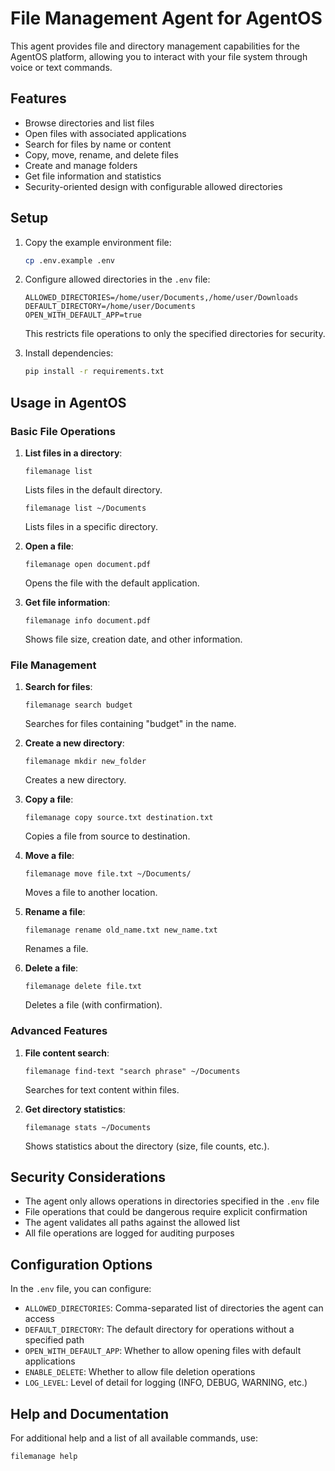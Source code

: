 # File Management Agent for AgentOS

This agent provides file and directory management capabilities for the AgentOS platform, allowing you to interact with your file system through voice or text commands.

## Features

- Browse directories and list files
- Open files with associated applications
- Search for files by name or content
- Copy, move, rename, and delete files
- Create and manage folders
- Get file information and statistics
- Security-oriented design with configurable allowed directories

## Setup

1. Copy the example environment file:
   ```bash
   cp .env.example .env
   ```

2. Configure allowed directories in the `.env` file:
   ```
   ALLOWED_DIRECTORIES=/home/user/Documents,/home/user/Downloads
   DEFAULT_DIRECTORY=/home/user/Documents
   OPEN_WITH_DEFAULT_APP=true
   ```

   This restricts file operations to only the specified directories for security.

3. Install dependencies:
   ```bash
   pip install -r requirements.txt
   ```

## Usage in AgentOS

### Basic File Operations

1. **List files in a directory**:
   ```
   filemanage list
   ```
   Lists files in the default directory.

   ```
   filemanage list ~/Documents
   ```
   Lists files in a specific directory.

2. **Open a file**:
   ```
   filemanage open document.pdf
   ```
   Opens the file with the default application.

3. **Get file information**:
   ```
   filemanage info document.pdf
   ```
   Shows file size, creation date, and other information.

### File Management

1. **Search for files**:
   ```
   filemanage search budget
   ```
   Searches for files containing "budget" in the name.

2. **Create a new directory**:
   ```
   filemanage mkdir new_folder
   ```
   Creates a new directory.

3. **Copy a file**:
   ```
   filemanage copy source.txt destination.txt
   ```
   Copies a file from source to destination.

4. **Move a file**:
   ```
   filemanage move file.txt ~/Documents/
   ```
   Moves a file to another location.

5. **Rename a file**:
   ```
   filemanage rename old_name.txt new_name.txt
   ```
   Renames a file.

6. **Delete a file**:
   ```
   filemanage delete file.txt
   ```
   Deletes a file (with confirmation).

### Advanced Features

1. **File content search**:
   ```
   filemanage find-text "search phrase" ~/Documents
   ```
   Searches for text content within files.

2. **Get directory statistics**:
   ```
   filemanage stats ~/Documents
   ```
   Shows statistics about the directory (size, file counts, etc.).

## Security Considerations

- The agent only allows operations in directories specified in the `.env` file
- File operations that could be dangerous require explicit confirmation
- The agent validates all paths against the allowed list
- All file operations are logged for auditing purposes

## Configuration Options

In the `.env` file, you can configure:

- `ALLOWED_DIRECTORIES`: Comma-separated list of directories the agent can access
- `DEFAULT_DIRECTORY`: The default directory for operations without a specified path
- `OPEN_WITH_DEFAULT_APP`: Whether to allow opening files with default applications
- `ENABLE_DELETE`: Whether to allow file deletion operations
- `LOG_LEVEL`: Level of detail for logging (INFO, DEBUG, WARNING, etc.)

## Help and Documentation

For additional help and a list of all available commands, use:
```
filemanage help
```
